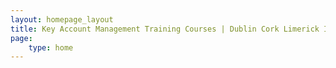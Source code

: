 ```yaml
---
layout: homepage_layout
title: Key Account Management Training Courses | Dublin Cork Limerick Ireland
page:
    type: home
---
```


